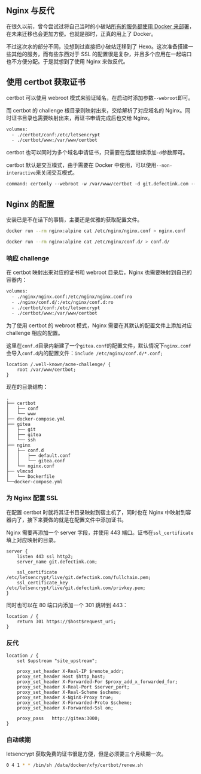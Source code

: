 ## Nginx 与反代

在很久以前，曾今尝试过将自己当时的小破站[所有的服务都使用 Docker 来部署](https://www.defectink.com/defect/docker-container-all.html)，在未来迁移也会更加方便。也就是那时，正真的用上了 Docker。

不过这次水的部分不同，没想到过直接把小破站迁移到了 Hexo。这次准备搭建一些其他的服务，而有些东西对于 SSL 的配置很是复杂，并且多个应用在一起端口也不方便分配。于是就想到了使用 Nginx 来做反代。

## 使用 certbot 获取证书

certbot 可以使用 webroot 模式来验证域名，在启动时添加参数`--webroot`即可。

而 certbot 的 challenge 根目录则映射出来，交给解析了对应域名的 Nginx。同时证书目录也需要映射出来，再证书申请完成后也交给 Nginx。

```dockerfile
volumes:
  - ./certbot/conf:/etc/letsencrypt
  - ./certbot/www:/var/www/certbot
```

certbot 也可以同时为多个域名申请证书，只需要在后面继续添加`-d`参数即可。

certbot 默认是交互模式，由于需要在 Docker 中使用，可以使用`--non-interactive`来关闭交互模式。

```dockerfile
command: certonly --webroot -w /var/www/certbot -d git.defectink.com --non-interactive --agree-tos -m xfy@xfy.plus
```

## Nginx 的配置

安装已是不在话下的事情，主要还是优雅的获取配置文件。

```bash
docker run --rm nginx:alpine cat /etc/nginx/nginx.conf > nginx.conf
```

```bash
docker run --rm nginx:alpine cat /etc/nginx/conf.d/ > conf.d/
```

### 响应 challenge

在 certbot 映射出来对应的证书和 webroot 目录后，Nginx 也需要映射到自己的容器内：

```dockerfile
volumes:
  - ./nginx/nginx.conf:/etc/nginx/nginx.conf:ro
  - ./nginx/conf.d/:/etc/nginx/conf.d:ro
  - ./certbot/conf:/etc/letsencrypt
  - ./certbot/www:/var/www/certbot
```

为了使用 certbot 的 webroot 模式，Nginx 需要在其默认的配置文件上添加对应 challenge 相应的配置。

这里在`conf.d`目录内新建了一个`gitea.conf`的配置文件，默认情况下`nginx.conf`会导入`conf.d`内的配置文件：`include /etc/nginx/conf.d/*.conf;`

```nginx
location /.well-known/acme-challenge/ {
    root /var/www/certbot;
}
```

现在的目录结构：

```
.
├── certbot
│   ├── conf
│   └── www
├── docker-compose.yml
├── gitea
│   ├── git
│   ├── gitea
│   └── ssh
├── nginx
│   ├── conf.d
│   │   ├── default.conf
│   │   └── gitea.conf
│   └── nginx.conf
├── vlmcsd
│   └── Dockerfile
└──docker-compose.yml
```

### 为 Nginx 配置 SSL

在配置 certbot 时就将其证书目录映射到宿主机了，同时也在 Nginx 中映射到容器内了，接下来要做的就是在配置文件中添加证书。

Nginx 需要再添加一个 server 字段，并使用 443 端口。证书在`ssl_certificate`填上对应映射的目录。

```nginx
server {
    listen 443 ssl http2;
    server_name git.defectink.com;

    ssl_certificate /etc/letsencrypt/live/git.defectink.com/fullchain.pem;
    ssl_certificate_key /etc/letsencrypt/live/git.defectink.com/privkey.pem;
}
```

同时也可以在 80 端口内添加一个 301 跳转到 443：

```nginx
location / {
    return 301 https://$host$request_uri;
}   
```

### 反代

```nginx
location / {
    set $upstream "site_upstream";

    proxy_set_header X-Real-IP $remote_addr;
    proxy_set_header Host $http_host;
    proxy_set_header X-Forwarded-For $proxy_add_x_forwarded_for;
    proxy_set_header X-Real-Port $server_port;
    proxy_set_header X-Real-Scheme $scheme;
    proxy_set_header X-NginX-Proxy true;
    proxy_set_header X-Forwarded-Proto $scheme;
    proxy_set_header X-Forwarded-Ssl on;
    
    proxy_pass   http://gitea:3000;
}
```

### 自动续期

letsencrypt 获取免费的证书很是方便，但是必须要三个月续期一次。

```bash
0 4 1 * * /bin/sh /data/docker/xfy/certbot/renew.sh
```

